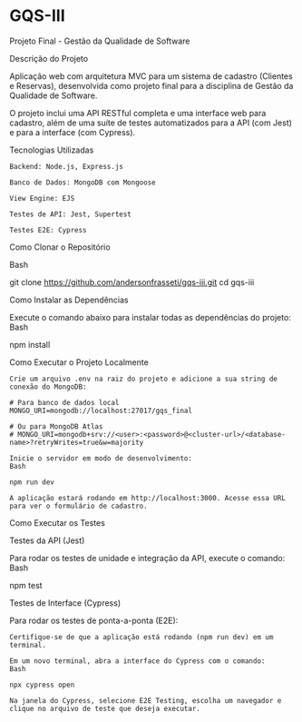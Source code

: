 # GQS-III
Projeto Final - Gestão da Qualidade de Software

Descrição do Projeto

Aplicação web com arquitetura MVC para um sistema de cadastro (Clientes e Reservas), desenvolvida como projeto final para a disciplina de Gestão da Qualidade de Software.

O projeto inclui uma API RESTful completa e uma interface web para cadastro, além de uma suíte de testes automatizados para a API (com Jest) e para a interface (com Cypress).

Tecnologias Utilizadas

    Backend: Node.js, Express.js

    Banco de Dados: MongoDB com Mongoose

    View Engine: EJS

    Testes de API: Jest, Supertest

    Testes E2E: Cypress

Como Clonar o Repositório

Bash

git clone https://github.com/andersonfrasseti/gqs-iii.git
cd gqs-iii

Como Instalar as Dependências

Execute o comando abaixo para instalar todas as dependências do projeto:
Bash

npm install

Como Executar o Projeto Localmente

    Crie um arquivo .env na raiz do projeto e adicione a sua string de conexão do MongoDB:

    # Para banco de dados local
    MONGO_URI=mongodb://localhost:27017/gqs_final

    # Ou para MongoDB Atlas
    # MONGO_URI=mongodb+srv://<user>:<password>@<cluster-url>/<database-name>?retryWrites=true&w=majority

    Inicie o servidor em modo de desenvolvimento:
    Bash

    npm run dev

    A aplicação estará rodando em http://localhost:3000. Acesse essa URL para ver o formulário de cadastro.

Como Executar os Testes

Testes da API (Jest)

Para rodar os testes de unidade e integração da API, execute o comando:
Bash

npm test

Testes de Interface (Cypress)

Para rodar os testes de ponta-a-ponta (E2E):

    Certifique-se de que a aplicação está rodando (npm run dev) em um terminal.

    Em um novo terminal, abra a interface do Cypress com o comando:
    Bash

    npx cypress open

    Na janela do Cypress, selecione E2E Testing, escolha um navegador e clique no arquivo de teste que deseja executar.

